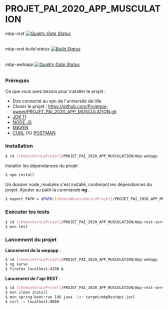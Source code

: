 # PROJET_PAI_2020_APP_MUSCULATION 

###### mbp-rest [![Quality Gate Status](https://sonarcloud.io/api/project_badges/measure?project=mybodypartner-rest&metric=alert_status)](https://sonarcloud.io/dashboard?id=mybodypartner-rest)

###### mbp-rest build status [![Build Status](https://travis-ci.org/Projetpai-owner/PROJET_PAI_2020_APP_MUSCULATION.svg?branch=master)](https://travis-ci.org/Projetpai-owner/PROJET_PAI_2020_APP_MUSCULATION)

###### mbp-webapp [![Quality Gate Status](https://sonarcloud.io/api/project_badges/measure?project=Projetpai-owner_PROJET_PAI_2020_APP_MUSCULATION&metric=alert_status)](https://sonarcloud.io/dashboard?id=Projetpai-owner_PROJET_PAI_2020_APP_MUSCULATION)

### Prérequis

Ce que vous avez besoin pour installer le projet :

* Etre connecté au vpn de l'université de lille
* Cloner le projet :  https://github.com/Projetpai-owner/PROJET_PAI_2020_APP_MUSCULATION.git
* [JDK 11](https://www.oracle.com/java/technologies/javase-jdk11-downloads.html)
* [NODE JS](https://nodejs.org/dist/v12.16.1/) 
* [MAVEN](https://maven.apache.org/)
* [CURL](https://curl.haxx.se/) OU [POSTMAN](https://www.postman.com/)

### Installation
``` sh
$ cd [cheminVersLeProjet]/PROJET_PAI_2020_APP_MUSCULATION/mbp-webapp
```

Installer les dépendances du projet
``` sh
$ npm install
```

Un dossier node_modules s'est installé, contenant les dépendances du projet.
Ajouter au path la commande **ng** .

``` sh
$ export PATH = $PATH:[cheminAbsoluVersLeProjet]/PROJET_PAI_2020_APP_MUSCULATION/mbp-webapp/node_modules/@angular/cli/bin/ng
```

### Exécuter les tests

``` sh
$ cd [cheminVersLeProjet]/PROJET_PAI_2020_APP_MUSCULATION/mbp-rest-service
$ mvn test
```
### Lancement du projet

**Lancement de la wepapp** : 
```sh
$ cd [cheminVersLeProjet]/PROJET_PAI_2020_APP_MUSCULATION/mbp-webapp
$ ng serve
$ firefox localhost:4200 &
```

**Lancement de l'api REST** : 
```sh
$ cd [cheminVersLeProjet]/PROJET_PAI_2020_APP_MUSCULATION/mbp-rest-service
$ mvn clean install
$ mvn spring-boot:run [OU java -jar target/mbpRestApi.jar]
$ curl -v localhost:8080
```



